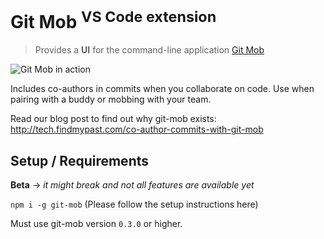 # Git Mob <sup>VS Code extension</sup>

> Provides a **UI** for the command-line application [Git Mob](https://github.com/findmypast-oss/git-mob)

![Git Mob in action](https://user-images.githubusercontent.com/10452163/50549695-a4eb0880-0c59-11e9-92d2-c71dc496566b.gif)

Includes co-authors in commits when you collaborate on code. Use when pairing with a buddy or mobbing with your team.

Read our blog post to find out why git-mob exists: http://tech.findmypast.com/co-author-commits-with-git-mob

## Setup / Requirements

**Beta** -> _it might break and not all features are available yet_

`npm i -g git-mob` (Please follow the setup instructions here)

Must use git-mob version `0.3.0` or higher.
